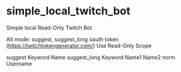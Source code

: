 # simple_local_twitch_bot

Simple local Read-Only Twitch Bot

Alt mode: suggest, suggest_long
oauth token (https://twitchtokengenerator.com/) Use Read-Only Scope

suggest        Keyword Name
suggest_long   Keyword Name1 Name2 
norm           Username
